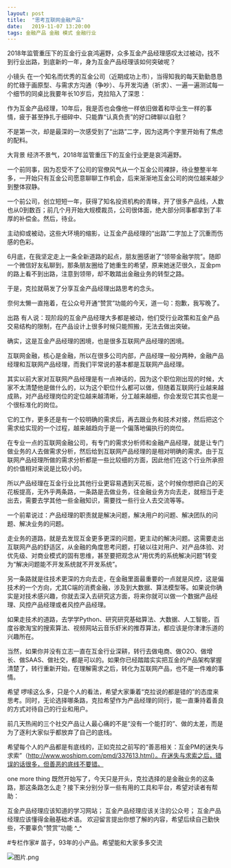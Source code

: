 ```yaml
---
layout: post
title:  "思考互联网金融产品"
date:   2019-11-07 13:20:00
tags: 金融产品 金融 模式 金融行业
---
```


 
 
 
2018年监管重压下的互金行业哀鸿遍野，众多互金产品经理感叹太过被动，找不到行业出路，到底新的一年，身为互金产品经理该如何突破呢？



小镜头
在一个知名而优秀的互金公司（近期成功上市），当得知我的每天勤勤恳恳的忙碌于画原型、与需求方沟通（争吵）、与开发沟通（祈求）、一遍一遍测试每一个细节的同桌比我要年长10岁后，克拉陷入了深思：

作为互金产品经理，10年后，我是否也会像他一样依旧做着和毕业生一样的事情，疲于甚至挣扎于细碎中、只能靠“认真负责”的好口碑聊以自慰？

不是第一次，却是最深的一次感受到了“出路”二字，因为这两个字里开始有了焦虑的配料。

大背景
经济不景气，2018年监管重压下的互金行业更是哀鸿遍野。

一个前同事，因为忍受不了公司的官僚风气从一个互金公司裸辞，待业整整半年多，一开始只有互金公司愿意聊聊工作机会，后来渐渐地互金公司的岗位越来越少到整体寂静。

一个前公司，创立短短一年，获得了知名投资机构的青睐，开了很多产品线，人数也从0到数百；前几个月开始大规模裁员，公司很体面，绝大部分同事都拿到了丰厚的补偿金。然后，待业。

主动抑或被动，这些大环境的缩影，让互金产品经理的“出路”二字加上了沉重而伤感的色彩。

6月底，在我坚定走上一条全新道路的起点，朋友圈感谢了“领带金融学院”。随即一个微信好友私聊到，那条朋友圈给了她重生的希望，原来她迷茫很久，互金pm的路上看不到出路，注意到领带，却不敢踏出金融业务的转型之路。

于是，克拉就萌发了分享互金产品经理出路思考的念头。

奈何太懒一直拖着，在公众号开通“赞赏”功能的今天，道一句：抱歉，我写晚了。

出路
有人说：现阶段的互金产品经理大多都是被动，他们受行业政策和互金产品交易结构的限制，在产品设计上很多时候只能照搬，无法去做出突破。

确实，这是互金产品经理的困境，也是很多互联网产品经理的困境。

互联网金融，核心是金融，所以在很多公司内部，产品经理一般分两种，金融产品经理和互联网产品经理，而我们平常说的基本都是互联网产品经理。

其实以前大家对互联网产品经理是有一点神话的，因为这个职位刚出现的时候，大家不太清楚他是做什么的，以为这个职位什么都可以做，但随着互联网行业越来越成熟，对产品经理岗位的定位越来越清晰，分工越来越细，你会发现它其实也是一个很标准化的岗位。

它的工作，更多还是有一个较明确的需求后，再去跟业务和技术对接，然后把这个需求给实现的一个过程，越来越趋向于是一个偏落地偏执行的岗位。

在专业一点的互联网金融公司，有专门的需求分析师和金融产品经理，就是让专门做业务的人去做需求分析，然后给到互联网产品经理的是相对明确的需求。由于互联网产品经理所做的需求分析都是一些比较细的方面，因此他们在这个行业所承担的价值相对来说是比较小的。

所以产品经理在互金行业比其他行业更容易遇到天花板，这个时候你想把自己的天花板提高，无外乎两条路，一条路是去做业务，往金融业务方向去走，就相当于走出去，需要去学其他一些金融知识，需要找一些行业人去交流等等。

一个前辈说过：产品经理的职责就是解决问题，解决用户的问题、解决团队的问题、解决业务的问题。

走业务的道路，就是去发现互金更多更深的问题，更主动的解决问题。这需要走出互联网产品的舒适区，从金融的角度思考问题，打破以往对用户、对产品体验、对优先级、对商业模式的固有思维，甚至要把观念从“用优秀的系统解决问题”转变为“解决问题能不开发系统就不开发系统”。

另一条路就是往技术更深的方向去走，在金融里面最重要的一点就是风控，这是偏技术的一个方向，尤其C端的消费金融，涉及到大数据、算法模型等。如果说你确实是对技术感兴趣，你就去深入去研究这方面，将来你就可以做一个数据产品经理、风控产品经理或者风控产品经理。

如果走技术的道路，去学学Python、研究研究基础算法、大数据、人工智能，百度谷歌淘宝的搜索算法、视频网站云音乐虾米的推荐算法，都应该是你津津乐道的兴趣所在。

当然，如果你并没有立志一直在互金行业深耕，转行去做电商、做O2O、做增长、做SAAS、做社交，都是可以的。如果你已经踏踏实实把互金的产品架构掌握清楚了，转行重新开始，在理解需求之后，转化为互联网产品，也不是一件难的事情。

希望
啰嗦这么多，只是个人的看法，希望大家秉着“克拉说的都是错的”的态度来思考。同时，无论选择哪条路，克拉希望作为产品经理的同行，能一直秉持着善良的方式对待自己的行业和用户。

前几天热闹的三个社交产品让人最心痛的不是“没有一个能打的”、做的太差，而是为了逐利大家似乎都放弃了自己的底线。

希望每个人的产品都是有底线的，正如克拉之前写的“善恶相关：互金PM的迷失与求索”（http://www.woshipm.com/pmd/337613.html）。在迷失与求索之后，错误的话很多，但善恶的底线不要错。

one more thing
既然开始写了，今天只是开头，克拉选择的是金融业务的这条路，那这条路怎么走？接下来分别分享一些有用的工具和平台，希望对读者有帮助：

互金产品经理应该知道的学习网站；
互金产品经理应该关注的公众号；
互金产品经理应该懂得金融基础术语。
欢迎留言提出你想了解的内容，希望后续自己勤快些，不要辜负“赞赏”功能 ^_^

#专栏作家#
苗子，93年的小产品。希望能和大家多多交流

 
![图片.png](https://timgsa.baidu.com/timg?image&quality=80&size=b9999_10000&sec=1573026337&di=9bd55c553ec0c869994ce7712de5d8f6&imgtype=jpg&er=1&src=http%3A%2F%2F0.rc.xiniu.com%2Fg2%2FM00%2F0E%2FBD%2FCgAGe1mouxqAGdYrAACxeqzzP9M642.jpg)

